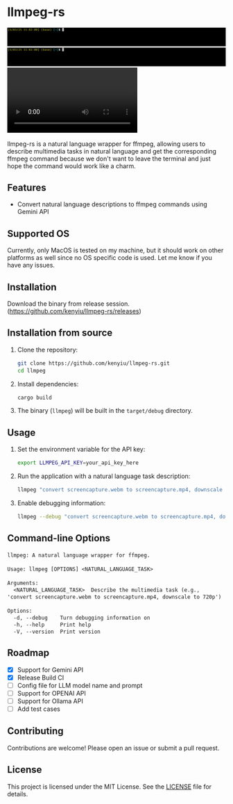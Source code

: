 # llmpeg-rs

![demo.png](./assets/demo.png)
![demo.gif](./assets/demo.gif)
![demo.mp4](./assets/demo.mp4)

llmpeg-rs is a natural language wrapper for ffmpeg, allowing users to describe multimedia tasks in natural language and get the corresponding ffmpeg command because we don't want to leave the terminal and just hope the command would work like a charm.

## Features

- Convert natural language descriptions to ffmpeg commands using Gemini API

## Supported OS

Currently, only MacOS is tested on my machine, but it should work on other platforms as well since no OS specific code is used. Let me know if you have any issues.

## Installation

Download the binary from release session. (https://github.com/kenyiu/llmpeg-rs/releases)

## Installation from source

1. Clone the repository:

    ```sh
    git clone https://github.com/kenyiu/llmpeg-rs.git
    cd llmpeg
    ```

2. Install dependencies:

    ```sh
    cargo build
    ```

3. The binary (`llmpeg`) will be built in the `target/debug` directory.

## Usage

1. Set the environment variable for the API key:

    ```sh
    export LLMPEG_API_KEY=your_api_key_here
    ```

2. Run the application with a natural language task description:

    ```sh
    llmpeg "convert screencapture.webm to screencapture.mp4, downscale to 720p"
    ```

3. Enable debugging information:

    ```sh
    llmpeg --debug "convert screencapture.webm to screencapture.mp4, downscale to 720p"
    ```

## Command-line Options

```
llmpeg: A natural language wrapper for ffmpeg.

Usage: llmpeg [OPTIONS] <NATURAL_LANGUAGE_TASK>

Arguments:
  <NATURAL_LANGUAGE_TASK>  Describe the multimedia task (e.g., 'convert screencapture.webm to screencapture.mp4, downscale to 720p')

Options:
  -d, --debug    Turn debugging information on
  -h, --help     Print help
  -V, --version  Print version
```

## Roadmap

- [x] Support for Gemini API
- [x] Release Build CI
- [ ] Config file for LLM model name and prompt
- [ ] Support for OPENAI API
- [ ] Support for Ollama API
- [ ] Add test cases

## Contributing

Contributions are welcome! Please open an issue or submit a pull request.

## License

This project is licensed under the MIT License. See the [LICENSE](LICENSE) file for details.
